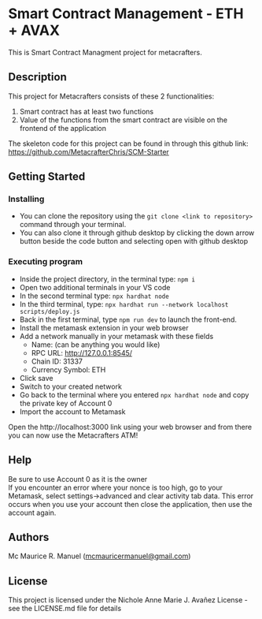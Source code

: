 # Smart Contract Management - ETH + AVAX

This is Smart Contract Managment project for metacrafters.

## Description

This project for Metacrafters consists of these 2 functionalities:
1. Smart contract has at least two functions
2. Value of the functions from the smart contract are visible on the frontend of the application

The skeleton code for this project can be found in through this github link: https://github.com/MetacrafterChris/SCM-Starter

## Getting Started

### Installing

* You can clone the repository using the ```git clone <link to repository>``` command through your terminal.
* You can also clone it through github desktop by clicking the down arrow button beside the code button and selecting open with github desktop

### Executing program

* Inside the project directory, in the terminal type: ```npm i```
* Open two additional terminals in your VS code
* In the second terminal type: ```npx hardhat node```
* In the third terminal, type: ```npx hardhat run --network localhost scripts/deploy.js```
* Back in the first terminal, type ```npm run dev``` to launch the front-end.
* Install the metamask extension in your web browser
* Add a network manually in your metamask with these fields
  - Name: (can be anything you would like)
  - RPC URL: http://127.0.0.1:8545/
  - Chain ID: 31337
  - Currency Symbol: ETH
* Click save
* Switch to your created network
* Go back to the terminal where you entered ```npx hardhat node``` and copy the private key of Account 0
* Import the account to Metamask

Open the http://localhost:3000 link using your web browser and from there you can now use the Metacrafters ATM!

## Help

Be sure to use Account 0 as it is the owner </br>
If you encounter an error where your nonce is too high, go to your Metamask, select settings->advanced and clear activity tab data. This error occurs when you use your account then close the application, then use the account again.

## Authors

Mc Maurice R. Manuel (mcmauricermanuel@gmail.com)


## License

This project is licensed under the Nichole Anne Marie J. Avañez License - see the LICENSE.md file for details
